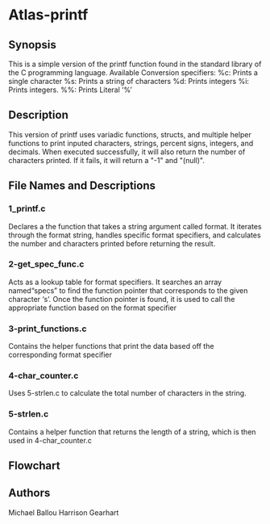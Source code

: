 # Atlas-printf

## Synopsis

This is a simple version of the printf function found in the standard library of the C programming language. 
Available Conversion specifiers:
%c: Prints a single character
%s: Prints a string of characters 
%d: Prints integers 
%i: Prints integers.
%%: Prints Literal ‘%’

## Description
This version of printf uses variadic functions, structs, and multiple helper functions to print inputed characters, strings, percent signs, integers, and decimals. When executed successfully, it will also return the number of characters printed. If it fails, it will return a "-1" and "(null)".

## File Names and Descriptions
### 1_printf.c
Declares a the function that takes a string argument called format. It iterates through the format string, handles specific format specifiers, and calculates the number and characters printed before returning the result.
### 2-get_spec_func.c
Acts as a lookup table for format specifiers. It searches an array named“specs” to find the function pointer that corresponds to the given character ‘s’. Once the function pointer is found, it is used to call the appropriate function based on the format specifier
### 3-print_functions.c
Contains the helper functions that print the data based off the corresponding format specifier
### 4-char_counter.c
Uses 5-strlen.c to calculate the total number of characters in the string.
### 5-strlen.c
Contains a helper function that returns the length of a string, which is then  used in 4-char_counter.c

## Flowchart



## Authors
Michael Ballou
Harrison Gearhart